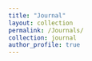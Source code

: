 ```yaml
---
title: "Journal"
layout: collection
permalink: /Journals/
collection: journal
author_profile: true
---
```


